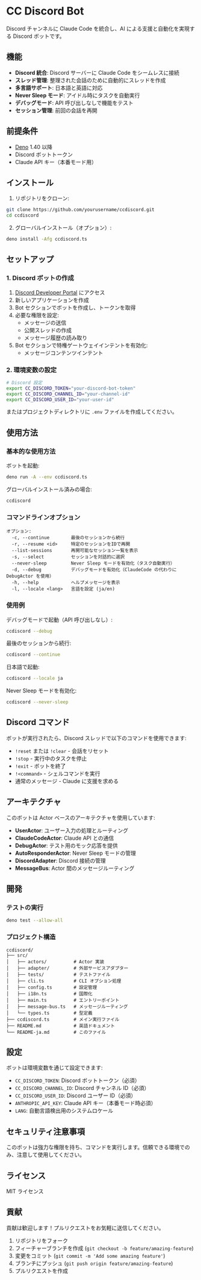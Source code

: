 # CC Discord Bot

Discord チャンネルに Claude Code を統合し、AI による支援と自動化を実現する Discord ボットです。

## 機能

- **Discord 統合**: Discord サーバーに Claude Code をシームレスに接続
- **スレッド管理**: 整理された会話のために自動的にスレッドを作成
- **多言語サポート**: 日本語と英語に対応
- **Never Sleep モード**: アイドル時にタスクを自動実行
- **デバッグモード**: API 呼び出しなしで機能をテスト
- **セッション管理**: 前回の会話を再開

## 前提条件

- [Deno](https://deno.land/) 1.40 以降
- Discord ボットトークン
- Claude API キー（本番モード用）

## インストール

1. リポジトリをクローン:

```bash
git clone https://github.com/yourusername/ccdiscord.git
cd ccdiscord
```

2. グローバルインストール（オプション）:

```bash
deno install -Afg ccdiscord.ts
```

## セットアップ

### 1. Discord ボットの作成

1. [Discord Developer Portal](https://discord.com/developers/applications) にアクセス
2. 新しいアプリケーションを作成
3. Bot セクションでボットを作成し、トークンを取得
4. 必要な権限を設定:
   - メッセージの送信
   - 公開スレッドの作成
   - メッセージ履歴の読み取り
5. Bot セクションで特権ゲートウェイインテントを有効化:
   - メッセージコンテンツインテント

### 2. 環境変数の設定

```bash
# Discord 設定
export CC_DISCORD_TOKEN="your-discord-bot-token"
export CC_DISCORD_CHANNEL_ID="your-channel-id"
export CC_DISCORD_USER_ID="your-user-id"
```

またはプロジェクトディレクトリに `.env` ファイルを作成してください。

## 使用方法

### 基本的な使用方法

ボットを起動:

```bash
deno run -A --env ccdiscord.ts
```

グローバルインストール済みの場合:

```bash
ccdiscord
```

### コマンドラインオプション

```
オプション:
  -c, --continue        最後のセッションから続行
  -r, --resume <id>     特定のセッションをIDで再開
  --list-sessions       再開可能なセッション一覧を表示
  -s, --select          セッションを対話的に選択
  --never-sleep         Never Sleep モードを有効化（タスク自動実行）
  -d, --debug           デバッグモードを有効化（ClaudeCode の代わりに DebugActor を使用）
  -h, --help            ヘルプメッセージを表示
  -l, --locale <lang>   言語を設定 (ja/en)
```

### 使用例

デバッグモードで起動（API 呼び出しなし）:

```bash
ccdiscord --debug
```

最後のセッションから続行:

```bash
ccdiscord --continue
```

日本語で起動:

```bash
ccdiscord --locale ja
```

Never Sleep モードを有効化:

```bash
ccdiscord --never-sleep
```

## Discord コマンド

ボットが実行されたら、Discord スレッドで以下のコマンドを使用できます:

- `!reset` または `!clear` - 会話をリセット
- `!stop` - 実行中のタスクを停止
- `!exit` - ボットを終了
- `!<command>` - シェルコマンドを実行
- 通常のメッセージ - Claude に支援を求める

## アーキテクチャ

このボットは Actor ベースのアーキテクチャを使用しています:

- **UserActor**: ユーザー入力の処理とルーティング
- **ClaudeCodeActor**: Claude API との通信
- **DebugActor**: テスト用のモック応答を提供
- **AutoResponderActor**: Never Sleep モードの管理
- **DiscordAdapter**: Discord 接続の管理
- **MessageBus**: Actor 間のメッセージルーティング

## 開発

### テストの実行

```bash
deno test --allow-all
```

### プロジェクト構造

```
ccdiscord/
├── src/
│   ├── actors/          # Actor 実装
│   ├── adapter/         # 外部サービスアダプター
│   ├── tests/           # テストファイル
│   ├── cli.ts           # CLI オプション処理
│   ├── config.ts        # 設定管理
│   ├── i18n.ts          # 国際化
│   ├── main.ts          # エントリーポイント
│   ├── message-bus.ts   # メッセージルーティング
│   └── types.ts         # 型定義
├── ccdiscord.ts         # メイン実行ファイル
├── README.md            # 英語ドキュメント
└── README-ja.md         # このファイル
```

## 設定

ボットは環境変数を通じて設定できます:

- `CC_DISCORD_TOKEN`: Discord ボットトークン（必須）
- `CC_DISCORD_CHANNEL_ID`: Discord チャンネル ID（必須）
- `CC_DISCORD_USER_ID`: Discord ユーザー ID（必須）
- `ANTHROPIC_API_KEY`: Claude API キー（本番モード時必須）
- `LANG`: 自動言語検出用のシステムロケール

## セキュリティ注意事項

このボットは強力な権限を持ち、コマンドを実行します。信頼できる環境でのみ、注意して使用してください。

## ライセンス

MIT ライセンス

## 貢献

貢献は歓迎します！プルリクエストをお気軽に送信してください。

1. リポジトリをフォーク
2. フィーチャーブランチを作成 (`git checkout -b feature/amazing-feature`)
3. 変更をコミット (`git commit -m 'Add some amazing feature'`)
4. ブランチにプッシュ (`git push origin feature/amazing-feature`)
5. プルリクエストを作成
